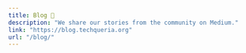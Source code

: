```yaml
---
title: Blog 📝️
description: "We share our stories from the community on Medium."
link: "https://blog.techqueria.org"
url: "/blog/"
---
```

